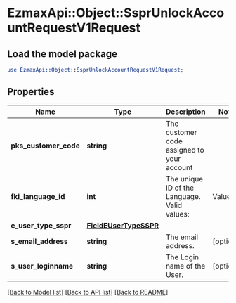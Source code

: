 # EzmaxApi::Object::SsprUnlockAccountRequestV1Request

## Load the model package
```perl
use EzmaxApi::Object::SsprUnlockAccountRequestV1Request;
```

## Properties
Name | Type | Description | Notes
------------ | ------------- | ------------- | -------------
**pks_customer_code** | **string** | The customer code assigned to your account | 
**fki_language_id** | **int** | The unique ID of the Language.  Valid values:  |Value|Description| |-|-| |1|French| |2|English| | 
**e_user_type_sspr** | [**FieldEUserTypeSSPR**](FieldEUserTypeSSPR.md) |  | 
**s_email_address** | **string** | The email address. | [optional] 
**s_user_loginname** | **string** | The Login name of the User. | [optional] 

[[Back to Model list]](../README.md#documentation-for-models) [[Back to API list]](../README.md#documentation-for-api-endpoints) [[Back to README]](../README.md)


